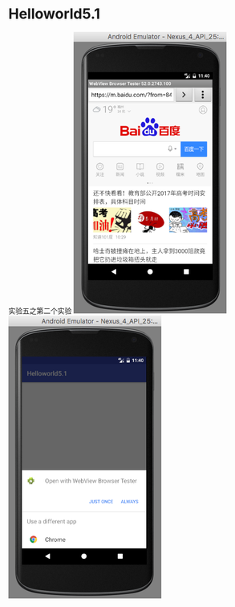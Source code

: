 # Helloworld5.1
实验五之第二个实验
![image](https://github.com/Willraylei/Helloworld5.1/blob/master/Screen%20Shot%202017-04-22%20at%2012.05.21.png)
![image](https://github.com/Willraylei/Helloworld5.1/blob/master/Screen%20Shot%202017-04-22%20at%2012.05.02.png)
